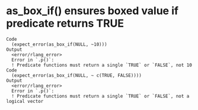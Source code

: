 # as_box_if() ensures boxed value if predicate returns TRUE

    Code
      (expect_error(as_box_if(NULL, ~10)))
    Output
      <error/rlang_error>
      Error in `.p()`:
      ! Predicate functions must return a single `TRUE` or `FALSE`, not 10
    Code
      (expect_error(as_box_if(NULL, ~ c(TRUE, FALSE))))
    Output
      <error/rlang_error>
      Error in `.p()`:
      ! Predicate functions must return a single `TRUE` or `FALSE`, not a logical vector

